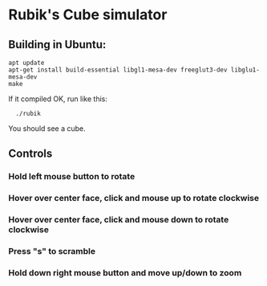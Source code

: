 # Rubik's Cube simulator
## Building in Ubuntu:
  ```
  apt update
  apt-get install build-essential libgl1-mesa-dev freeglut3-dev libglu1-mesa-dev
  make
  ```
If it compiled OK, run like this:
```
  ./rubik
```
You should see a cube.

## Controls
   ### Hold left mouse button to rotate
   ### Hover over center face, click and mouse up to rotate clockwise
   ### Hover over center face, click and mouse down to rotate clockwise
   ### Press "s" to scramble
   ### Hold down right mouse button and move up/down to zoom
